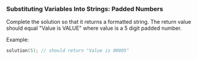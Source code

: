 ### Substituting Variables Into Strings: Padded Numbers

Complete the solution so that it returns a formatted string. The return value should equal "Value is VALUE" where value is a 5 digit padded number.

Example:
```c
solution(5); // should return "Value is 00005"
